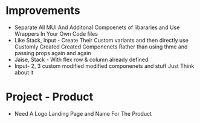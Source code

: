 # Improvements

- Separate All MUI And Additonal Compoenets of libararies and Use Wrappers In Your Own Code files
- Like Stack, Input - Create Their Custom variants and then directly use Customly Created Created Componenets Rather than using thme and passing props again and again
- Jaise, Stack -  With flex row & column already defined 
- Input- 2, 3 custom modified modified componenets and stuff Just Think about it



# Project - Product

- Need A Logo Landing Page and Name For The Product